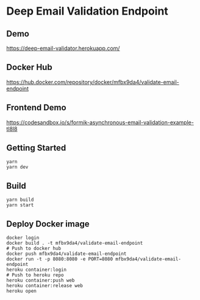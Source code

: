 # Deep Email Validation Endpoint

## Demo

https://deep-email-validator.herokuapp.com/

## Docker Hub

https://hub.docker.com/repository/docker/mfbx9da4/validate-email-endpoint

## Frontend Demo

https://codesandbox.io/s/formik-asynchronous-email-validation-example-tl8l8

## Getting Started

```
yarn
yarn dev
```

## Build

```
yarn build
yarn start
```

## Deploy Docker image

```
docker login
docker build . -t mfbx9da4/validate-email-endpoint
# Push to docker hub
docker push mfbx9da4/validate-email-endpoint
docker run -t -p 8080:8080 -e PORT=8080 mfbx9da4/validate-email-endpoint
heroku container:login
# Push to heroku repo
heroku container:push web
heroku container:release web
heroku open
```
